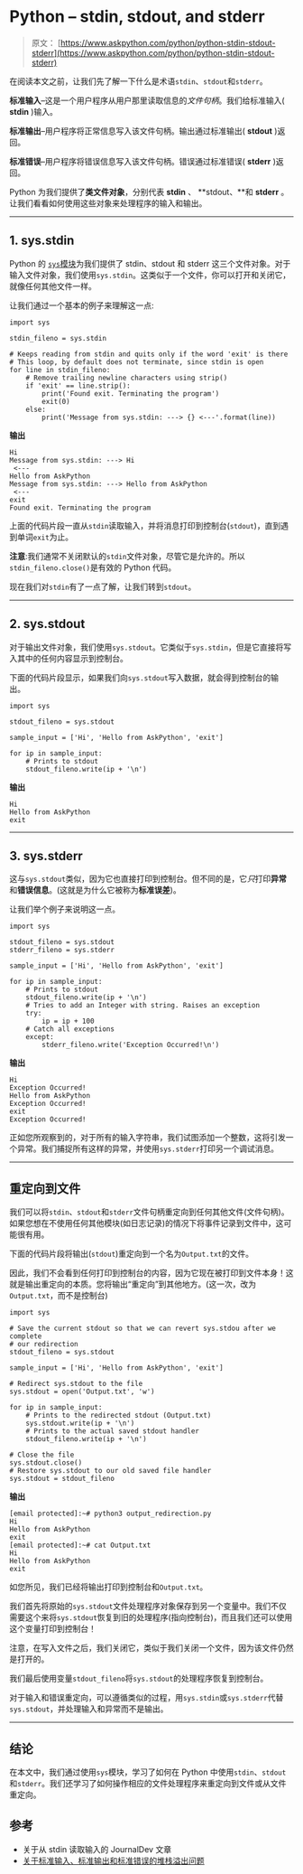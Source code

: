 # Python – stdin, stdout, and stderr

> 原文： [https://www.askpython.com/python/python-stdin-stdout-stderr](https://www.askpython.com/python/python-stdin-stdout-stderr)

在阅读本文之前，让我们先了解一下什么是术语`stdin`、`stdout`和`stderr`。

**标准输入**–这是一个用户程序从用户那里读取信息的*文件句柄*。我们给标准输入( **stdin** )输入。

**标准输出**–用户程序将正常信息写入该文件句柄。输出通过标准输出( **stdout** )返回。

**标准错误**–用户程序将错误信息写入该文件句柄。错误通过标准错误( **stderr** )返回。

Python 为我们提供了**类文件对象**，分别代表 **stdin** 、 **stdout、**和 **stderr** 。让我们看看如何使用这些对象来处理程序的输入和输出。

* * *

## 1\. sys.stdin

Python 的 [`sys`模块](https://www.askpython.com/python-modules/python-sys-module)为我们提供了 stdin、stdout 和 stderr 这三个文件对象。对于输入文件对象，我们使用`sys.stdin`。这类似于一个文件，你可以打开和关闭它，就像任何其他文件一样。

让我们通过一个基本的例子来理解这一点:

```
import sys

stdin_fileno = sys.stdin

# Keeps reading from stdin and quits only if the word 'exit' is there
# This loop, by default does not terminate, since stdin is open
for line in stdin_fileno:
    # Remove trailing newline characters using strip()
    if 'exit' == line.strip():
        print('Found exit. Terminating the program')
        exit(0)
    else:
        print('Message from sys.stdin: ---> {} <---'.format(line))

```

**输出**

```
Hi
Message from sys.stdin: ---> Hi
 <---
Hello from AskPython
Message from sys.stdin: ---> Hello from AskPython
 <---
exit
Found exit. Terminating the program

```

上面的代码片段一直从`stdin`读取输入，并将消息打印到控制台(`stdout`)，直到遇到单词`exit`为止。

**注意**:我们通常不关闭默认的`stdin`文件对象，尽管它是允许的。所以`stdin_fileno.close()`是有效的 Python 代码。

现在我们对`stdin`有了一点了解，让我们转到`stdout`。

* * *

## 2\. sys.stdout

对于输出文件对象，我们使用`sys.stdout`。它类似于`sys.stdin`，但是它直接将写入其中的任何内容显示到控制台。

下面的代码片段显示，如果我们向`sys.stdout`写入数据，就会得到控制台的输出。

```
import sys

stdout_fileno = sys.stdout

sample_input = ['Hi', 'Hello from AskPython', 'exit']

for ip in sample_input:
    # Prints to stdout
    stdout_fileno.write(ip + '\n')

```

**输出**

```
Hi
Hello from AskPython
exit

```

* * *

## 3\. sys.stderr

这与`sys.stdout`类似，因为它也直接打印到控制台。但不同的是，它*只*打印**异常**和**错误信息**。(这就是为什么它被称为**标准误差**)。

让我们举个例子来说明这一点。

```
import sys

stdout_fileno = sys.stdout
stderr_fileno = sys.stderr

sample_input = ['Hi', 'Hello from AskPython', 'exit']

for ip in sample_input:
    # Prints to stdout
    stdout_fileno.write(ip + '\n')
    # Tries to add an Integer with string. Raises an exception
    try:
        ip = ip + 100
    # Catch all exceptions
    except:
        stderr_fileno.write('Exception Occurred!\n')

```

**输出**

```
Hi
Exception Occurred!
Hello from AskPython
Exception Occurred!
exit
Exception Occurred!

```

正如您所观察到的，对于所有的输入字符串，我们试图添加一个整数，这将引发一个异常。我们捕捉所有这样的异常，并使用`sys.stderr`打印另一个调试消息。

* * *

## 重定向到文件

我们可以将`stdin`、`stdout`和`stderr`文件句柄重定向到任何其他文件(文件句柄)。如果您想在不使用任何其他模块(如日志记录)的情况下将事件记录到文件中，这可能很有用。

下面的代码片段将输出(`stdout`)重定向到一个名为`Output.txt`的文件。

因此，我们不会看到任何打印到控制台的内容，因为它现在被打印到文件本身！这就是输出重定向的本质。您将输出“重定向”到其他地方。(这一次，改为`Output.txt`，而不是控制台)

```
import sys

# Save the current stdout so that we can revert sys.stdou after we complete
# our redirection
stdout_fileno = sys.stdout

sample_input = ['Hi', 'Hello from AskPython', 'exit']

# Redirect sys.stdout to the file
sys.stdout = open('Output.txt', 'w')

for ip in sample_input:
    # Prints to the redirected stdout (Output.txt)
    sys.stdout.write(ip + '\n')
    # Prints to the actual saved stdout handler
    stdout_fileno.write(ip + '\n')

# Close the file
sys.stdout.close()
# Restore sys.stdout to our old saved file handler
sys.stdout = stdout_fileno

```

**输出**

```
[email protected]:~# python3 output_redirection.py
Hi
Hello from AskPython
exit
[email protected]:~# cat Output.txt
Hi
Hello from AskPython
exit

```

如您所见，我们已经将输出打印到控制台和`Output.txt`。

我们首先将原始的`sys.stdout`文件处理程序对象保存到另一个变量中。我们不仅需要这个来将`sys.stdout`恢复到旧的处理程序(指向控制台)，而且我们还可以使用这个变量打印到控制台！

注意，在写入文件之后，我们关闭它，类似于我们关闭一个文件，因为该文件仍然是打开的。

我们最后使用变量`stdout_fileno`将`sys.stdout`的处理程序恢复到控制台。

对于输入和错误重定向，可以遵循类似的过程，用`sys.stdin`或`sys.stderr`代替`sys.stdout`，并处理输入和异常而不是输出。

* * *

## 结论

在本文中，我们通过使用`sys`模块，学习了如何在 Python 中使用`stdin`、`stdout`和`stderr`。我们还学习了如何操作相应的文件处理程序来重定向到文件或从文件重定向。

## 参考

*   关于从 stdin 读取输入的 JournalDev 文章
*   [关于标准输入、标准输出和标准错误的堆栈溢出问题](https://stackoverflow.com/questions/3385201/confused-about-stdin-stdout-and-stderr)